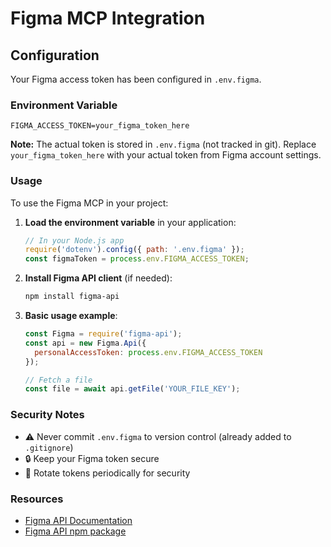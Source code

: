 # Figma MCP Integration

## Configuration

Your Figma access token has been configured in `.env.figma`.

### Environment Variable
```
FIGMA_ACCESS_TOKEN=your_figma_token_here
```

**Note:** The actual token is stored in `.env.figma` (not tracked in git). Replace `your_figma_token_here` with your actual token from Figma account settings.

### Usage

To use the Figma MCP in your project:

1. **Load the environment variable** in your application:
   ```javascript
   // In your Node.js app
   require('dotenv').config({ path: '.env.figma' });
   const figmaToken = process.env.FIGMA_ACCESS_TOKEN;
   ```

2. **Install Figma API client** (if needed):
   ```bash
   npm install figma-api
   ```

3. **Basic usage example**:
   ```javascript
   const Figma = require('figma-api');
   const api = new Figma.Api({
     personalAccessToken: process.env.FIGMA_ACCESS_TOKEN
   });
   
   // Fetch a file
   const file = await api.getFile('YOUR_FILE_KEY');
   ```

### Security Notes
- ⚠️ Never commit `.env.figma` to version control (already added to `.gitignore`)
- 🔒 Keep your Figma token secure
- 🔄 Rotate tokens periodically for security

### Resources
- [Figma API Documentation](https://www.figma.com/developers/api)
- [Figma API npm package](https://www.npmjs.com/package/figma-api)
